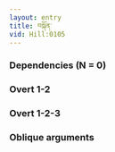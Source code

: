 ```yaml
---
layout: entry
title: བསྐོན་
vid: Hill:0105
---
```

### Dependencies (N = 0)


### Overt 1-2


### Overt 1-2-3


### Oblique arguments
